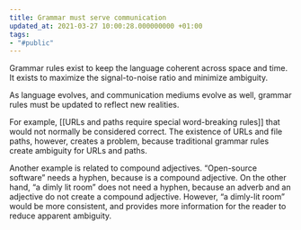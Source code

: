 ```yaml
---
title: Grammar must serve communication
updated_at: 2021-03-27 10:00:28.000000000 +01:00
tags:
- "#public"
---
```



Grammar rules exist to keep the language coherent across space and time. It exists to maximize the signal-to-noise ratio and minimize ambiguity.

As language evolves, and communication mediums evolve as well, grammar rules must be updated to reflect new realities.

For example, [[URLs and paths require special word-breaking rules]] that would not normally be considered correct. The existence of URLs and file paths, however, creates a problem, because traditional grammar rules create ambiguity for URLs and paths.

Another example is related to compound adjectives. “Open-source software” needs a hyphen, because is a compound adjective. On the other hand, “a dimly lit room” does not need a hyphen, because an adverb and an adjective do not create a compound adjective. However, “a dimly-lit room” would be more consistent, and provides more information for the reader to reduce apparent ambiguity.